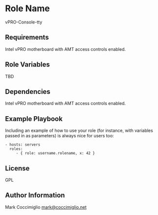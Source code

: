 Role Name
=========

vPRO-Console-tty

Requirements
------------

Intel vPRO motherboard with AMT access controls enabled.

Role Variables
--------------

TBD

Dependencies
------------

Intel vPRO motherboard with AMT access controls enabled.

Example Playbook
----------------

Including an example of how to use your role (for instance, with variables passed in as parameters) is always nice for users too:

    - hosts: servers
      roles:
         - { role: username.rolename, x: 42 }

License
-------

GPL

Author Information
------------------

Mark Coccimiglio <mark@coccimiglio.net>
